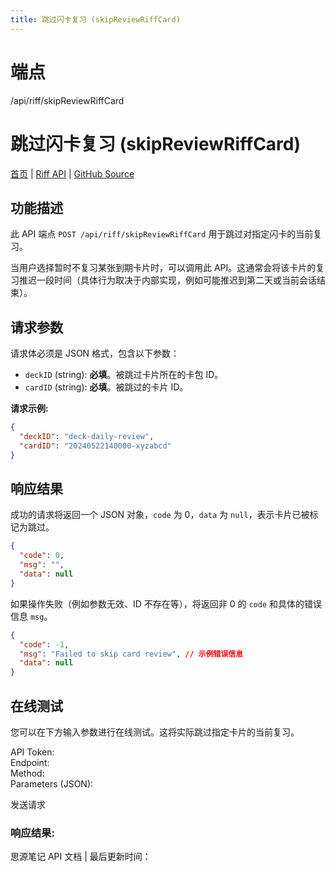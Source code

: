 ```yaml
---
title: 跳过闪卡复习 (skipReviewRiffCard)
---
```

# 端点

/api/riff/skipReviewRiffCard

# 跳过闪卡复习 (skipReviewRiffCard)

[首页](../index.html) | [Riff API](index.html) | [GitHub Source](https://github.com/siyuan-note/siyuan/blob/master/kernel/api/riff.go#L188)

## 功能描述

此 API 端点 `POST /api/riff/skipReviewRiffCard` 用于跳过对指定闪卡的当前复习。

当用户选择暂时不复习某张到期卡片时，可以调用此 API。这通常会将该卡片的复习推迟一段时间（具体行为取决于内部实现，例如可能推迟到第二天或当前会话结束）。

## 请求参数

请求体必须是 JSON 格式，包含以下参数：

-   `deckID` (string): **必填**。被跳过卡片所在的卡包 ID。
-   `cardID` (string): **必填**。被跳过的卡片 ID。

**请求示例:**

```json
{
  "deckID": "deck-daily-review",
  "cardID": "20240522140000-xyzabcd"
}
```

## 响应结果

成功的请求将返回一个 JSON 对象，`code` 为 0，`data` 为 `null`，表示卡片已被标记为跳过。

```json
{
  "code": 0,
  "msg": "",
  "data": null
}
```

如果操作失败（例如参数无效、ID 不存在等），将返回非 0 的 `code` 和具体的错误信息 `msg`。

```json
{
  "code": -1,
  "msg": "Failed to skip card review", // 示例错误信息
  "data": null
}
```

## 在线测试

您可以在下方输入参数进行在线测试。这将实际跳过指定卡片的当前复习。

API Token:   
Endpoint:   
Method:   
Parameters (JSON):  
  
发送请求

### 响应结果:

思源笔记 API 文档 | 最后更新时间：

